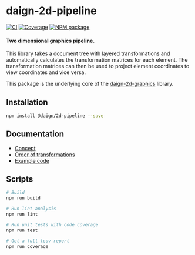 # daign-2d-pipeline

[![CI][ci-icon]][ci-url]
[![Coverage][coveralls-icon]][coveralls-url]
[![NPM package][npm-icon]][npm-url]

#### Two dimensional graphics pipeline.

This library takes a document tree with layered transformations
and automatically calculates the transformation matrices for each element.
The transformation matrices can then be used to project element coordinates to view coordinates
and vice versa.

This package is the underlying core of the [daign-2d-graphics][daign-2d-graphics-url] library.

## Installation

```sh
npm install @daign/2d-pipeline --save
```

## Documentation
+ [Concept](./docs/concept.md)
+ [Order of transformations](./docs/transformations-order.md)
+ [Example code](./docs/example-code.md)

## Scripts

```bash
# Build
npm run build

# Run lint analysis
npm run lint

# Run unit tests with code coverage
npm run test

# Get a full lcov report
npm run coverage
```

[ci-icon]: https://github.com/daign/daign-2d-pipeline/workflows/CI/badge.svg
[ci-url]: https://github.com/daign/daign-2d-pipeline/actions
[coveralls-icon]: https://coveralls.io/repos/github/daign/daign-2d-pipeline/badge.svg?branch=master
[coveralls-url]: https://coveralls.io/github/daign/daign-2d-pipeline?branch=master
[npm-icon]: https://img.shields.io/npm/v/@daign/2d-pipeline.svg
[npm-url]: https://www.npmjs.com/package/@daign/2d-pipeline
[daign-2d-graphics-url]: https://github.com/daign/daign-2d-graphics
